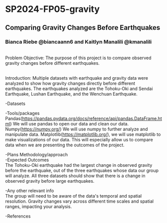 # SP2024-FP05-gravity

## Comparing Gravity Changes Before Earthquakes
### Bianca Riebe @biancaann6 and Kaitlyn Manalili @kmanalili

<br> Problem Objective: The purpose of this project is to compare observed gravity changes before different earthquakes. 

<br> Introduction: Multiple datasets with earthquake and gravity data were analyzed to show how gravity changes directly before different earthquakes. The earthquakes analyzed are the Tohoku-Oki and Sendai Earthquake, Lushan Earthquake, and the Wenchuan Earthquake. 

-Datasets
<br>

-Tools/packages
<br>Pandas(https://pandas.pydata.org/docs/reference/api/pandas.DataFrame.html) We will use pandas to open our data and clean our data.
Numpy(https://numpy.org/) We will use numpy to further analyze and manipulate data. Matplotlib(https://matplotlib.org/), we will use matplotlib to make visualizations of our data. This will especially allow us to compare data when we are presenting the outcomes of the project. 

-Plans Methodology/approach
<br>
-Expected Outcomes
<br>The Tohoku-Oki earthquake had the largest change in observed gravity before the earthquake, out of the three earthquakes whose data our group will analyze. All three datasets should show that there is a change in observed gravity before large earthquakes.

-Any other relevant info
<br>The group will need to be aware of the data's temporal and spatial resolution. Gravity changes vary across different time scales and spatial ranges, impacting your analysis.

-References

